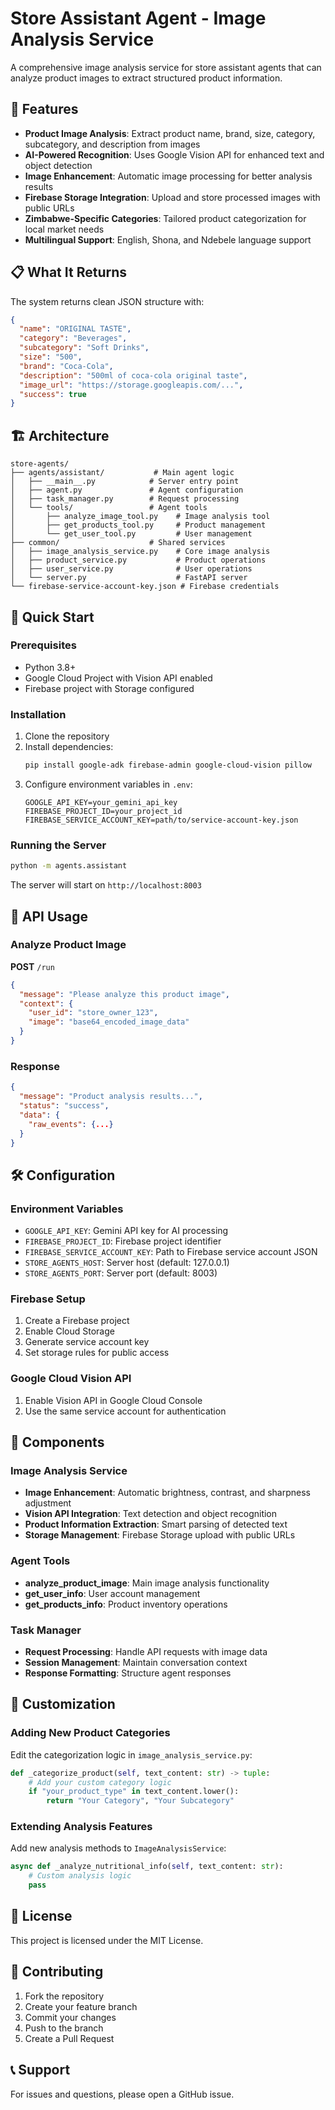 # Store Assistant Agent - Image Analysis Service

A comprehensive image analysis service for store assistant agents that can analyze product images to extract structured product information.

## 🎯 Features

- **Product Image Analysis**: Extract product name, brand, size, category, subcategory, and description from images
- **AI-Powered Recognition**: Uses Google Vision API for enhanced text and object detection
- **Image Enhancement**: Automatic image processing for better analysis results
- **Firebase Storage Integration**: Upload and store processed images with public URLs
- **Zimbabwe-Specific Categories**: Tailored product categorization for local market needs
- **Multilingual Support**: English, Shona, and Ndebele language support

## 📋 What It Returns

The system returns clean JSON structure with:
```json
{
  "name": "ORIGINAL TASTE",
  "category": "Beverages", 
  "subcategory": "Soft Drinks",
  "size": "500",
  "brand": "Coca-Cola",
  "description": "500ml of coca-cola original taste",
  "image_url": "https://storage.googleapis.com/...",
  "success": true
}
```

## 🏗️ Architecture

```
store-agents/
├── agents/assistant/           # Main agent logic
│   ├── __main__.py            # Server entry point
│   ├── agent.py               # Agent configuration
│   ├── task_manager.py        # Request processing
│   └── tools/                 # Agent tools
│       ├── analyze_image_tool.py    # Image analysis tool
│       ├── get_products_tool.py     # Product management
│       └── get_user_tool.py         # User management
├── common/                    # Shared services
│   ├── image_analysis_service.py    # Core image analysis
│   ├── product_service.py           # Product operations
│   ├── user_service.py              # User operations
│   └── server.py                    # FastAPI server
└── firebase-service-account-key.json # Firebase credentials
```

## 🚀 Quick Start

### Prerequisites
- Python 3.8+
- Google Cloud Project with Vision API enabled
- Firebase project with Storage configured

### Installation
1. Clone the repository
2. Install dependencies:
   ```bash
   pip install google-adk firebase-admin google-cloud-vision pillow
   ```
3. Configure environment variables in `.env`:
   ```
   GOOGLE_API_KEY=your_gemini_api_key
   FIREBASE_PROJECT_ID=your_project_id
   FIREBASE_SERVICE_ACCOUNT_KEY=path/to/service-account-key.json
   ```

### Running the Server
```bash
python -m agents.assistant
```

The server will start on `http://localhost:8003`

## 📡 API Usage

### Analyze Product Image

**POST** `/run`

```json
{
  "message": "Please analyze this product image",
  "context": {
    "user_id": "store_owner_123",
    "image": "base64_encoded_image_data"
  }
}
```

### Response
```json
{
  "message": "Product analysis results...",
  "status": "success",
  "data": {
    "raw_events": {...}
  }
}
```

## 🛠️ Configuration

### Environment Variables
- `GOOGLE_API_KEY`: Gemini API key for AI processing
- `FIREBASE_PROJECT_ID`: Firebase project identifier
- `FIREBASE_SERVICE_ACCOUNT_KEY`: Path to Firebase service account JSON
- `STORE_AGENTS_HOST`: Server host (default: 127.0.0.1)
- `STORE_AGENTS_PORT`: Server port (default: 8003)

### Firebase Setup
1. Create a Firebase project
2. Enable Cloud Storage
3. Generate service account key
4. Set storage rules for public access

### Google Cloud Vision API
1. Enable Vision API in Google Cloud Console
2. Use the same service account for authentication

## 🧩 Components

### Image Analysis Service
- **Image Enhancement**: Automatic brightness, contrast, and sharpness adjustment
- **Vision API Integration**: Text detection and object recognition
- **Product Information Extraction**: Smart parsing of detected text
- **Storage Management**: Firebase Storage upload with public URLs

### Agent Tools
- **analyze_product_image**: Main image analysis functionality
- **get_user_info**: User account management
- **get_products_info**: Product inventory operations

### Task Manager
- **Request Processing**: Handle API requests with image data
- **Session Management**: Maintain conversation context
- **Response Formatting**: Structure agent responses

## 🔧 Customization

### Adding New Product Categories
Edit the categorization logic in `image_analysis_service.py`:

```python
def _categorize_product(self, text_content: str) -> tuple:
    # Add your custom category logic
    if "your_product_type" in text_content.lower():
        return "Your Category", "Your Subcategory"
```

### Extending Analysis Features
Add new analysis methods to `ImageAnalysisService`:

```python
async def _analyze_nutritional_info(self, text_content: str):
    # Custom analysis logic
    pass
```

## 📝 License

This project is licensed under the MIT License.

## 🤝 Contributing

1. Fork the repository
2. Create your feature branch
3. Commit your changes
4. Push to the branch
5. Create a Pull Request

## 📞 Support

For issues and questions, please open a GitHub issue.
